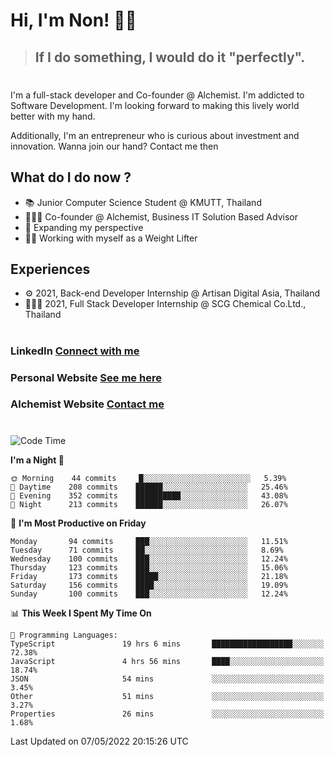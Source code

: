 # Hi, I'm Non! 🖐🏻

> ## If I do something, I would do it "perfectly".

#

I'm a full-stack developer and Co-founder @ Alchemist. I'm addicted to Software Development. I'm looking forward to making this lively world better with my hand.

Additionally, I'm an entrepreneur who is curious about investment and innovation. Wanna join our hand? Contact me then

## What do I do now ?

- 📚 Junior Computer Science Student @ KMUTT, Thailand
- 🧑🏻‍💻 Co-founder @ Alchemist, Business IT Solution Based Advisor
- 🌈 Expanding my perspective
- 🏋🏻 Working with myself as a Weight Lifter

## Experiences

- ⚙️ 2021, Back-end Developer Internship @ Artisan Digital Asia, Thailand
- 🧑🏻‍💻 2021, Full Stack Developer Internship @ SCG Chemical Co.Ltd., Thailand

#

### LinkedIn [Connect with me](https://www.linkedin.com/in/non-nontra/)

### Personal Website [See me here](https://nonnontra.com/)

### Alchemist Website [Contact me](https://alchemist-softwarehouse.co/)

#

<!--START_SECTION:waka-->
![Code Time](http://img.shields.io/badge/Code%20Time-1%2C670%20hrs%2039%20mins-blue)

**I'm a Night 🦉** 

```text
🌞 Morning    44 commits     █░░░░░░░░░░░░░░░░░░░░░░░░   5.39% 
🌆 Daytime    208 commits    ██████░░░░░░░░░░░░░░░░░░░   25.46% 
🌃 Evening    352 commits    ██████████░░░░░░░░░░░░░░░   43.08% 
🌙 Night      213 commits    ██████░░░░░░░░░░░░░░░░░░░   26.07%

```
📅 **I'm Most Productive on Friday** 

```text
Monday       94 commits     ███░░░░░░░░░░░░░░░░░░░░░░   11.51% 
Tuesday      71 commits     ██░░░░░░░░░░░░░░░░░░░░░░░   8.69% 
Wednesday    100 commits    ███░░░░░░░░░░░░░░░░░░░░░░   12.24% 
Thursday     123 commits    ███░░░░░░░░░░░░░░░░░░░░░░   15.06% 
Friday       173 commits    █████░░░░░░░░░░░░░░░░░░░░   21.18% 
Saturday     156 commits    ████░░░░░░░░░░░░░░░░░░░░░   19.09% 
Sunday       100 commits    ███░░░░░░░░░░░░░░░░░░░░░░   12.24%

```


📊 **This Week I Spent My Time On** 

```text
💬 Programming Languages: 
TypeScript               19 hrs 6 mins       ██████████████████░░░░░░░   72.38% 
JavaScript               4 hrs 56 mins       ████░░░░░░░░░░░░░░░░░░░░░   18.74% 
JSON                     54 mins             ░░░░░░░░░░░░░░░░░░░░░░░░░   3.45% 
Other                    51 mins             ░░░░░░░░░░░░░░░░░░░░░░░░░   3.27% 
Properties               26 mins             ░░░░░░░░░░░░░░░░░░░░░░░░░   1.68%

```


 Last Updated on 07/05/2022 20:15:26 UTC
<!--END_SECTION:waka-->
